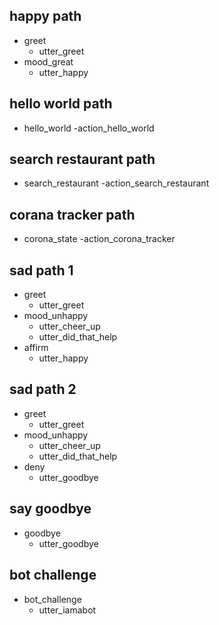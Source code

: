 ## happy path
* greet
  - utter_greet
* mood_great
  - utter_happy

## hello world path
* hello_world
  -action_hello_world

## search restaurant path
* search_restaurant
  -action_search_restaurant

## corana tracker path
* corona_state
  -action_corona_tracker

## sad path 1
* greet
  - utter_greet
* mood_unhappy
  - utter_cheer_up
  - utter_did_that_help
* affirm
  - utter_happy

## sad path 2
* greet
  - utter_greet
* mood_unhappy
  - utter_cheer_up
  - utter_did_that_help
* deny
  - utter_goodbye

## say goodbye
* goodbye
  - utter_goodbye

## bot challenge
* bot_challenge
  - utter_iamabot
